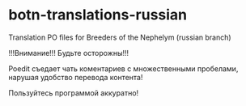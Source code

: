 # botn-translations-russian
Translation PO files for Breeders of the Nephelym (russian branch)

!!!Внимание!!! Будьте осторожны!!!

Poedit съедает чать коментариев с множественными пробелами, нарушая удобство перевода контента!

Пользуйтесь программой аккуратно!
